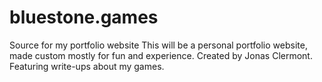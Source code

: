 # bluestone.games
Source for my portfolio website
This will be a personal portfolio website, made custom mostly for fun and experience.
Created by Jonas Clermont.
Featuring write-ups about my games.